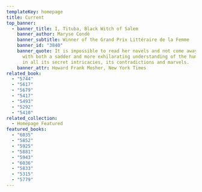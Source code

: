 ```yaml
---
templateKey: homepage
title: Current
top_banner:
  - banner_title: I, Tituba, Black Witch of Salem
    banner_author: Maryse Condé
    banner_subtitle: Winner of the Grand Prix Littéraire de la Femme
    banner_id: "3840"
    banner_quote: It is impossible to read her novels and not come away from them
      with both a sadder and more exhilarating understanding of the human heart,
      in all its secret intricacies, its contradictions and marvels.
    banner_attr: Howard Frank Mosher, New York Times
related_book:
  - "5744"
  - "5617"
  - "5679"
  - "5417"
  - "5493"
  - "5292"
  - "5410"
related_collection:
  - Homepage Featured
featured_books:
  - "6035"
  - "5852"
  - "5925"
  - "5881"
  - "5943"
  - "6036"
  - "5833"
  - "5315"
  - "5779"
---
```

